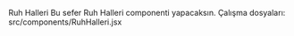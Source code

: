 Ruh Halleri
Bu sefer Ruh Halleri componenti yapacaksın. 
Çalışma dosyaları: src/components/RuhHalleri.jsx

